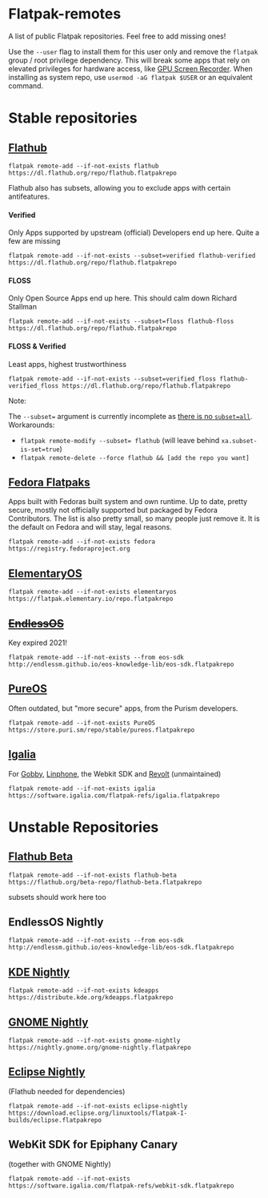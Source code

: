 # Flatpak-remotes
A list of public Flatpak repositories. Feel free to add missing ones!

Use the `--user` flag to install them for this user only and remove the `flatpak` group / root privilege dependency. This will break some apps that rely on elevated privileges for hardware access, like [GPU Screen Recorder](https://flathub.org/apps/com.dec05eba.gpu_screen_recorder). When installing as system repo, use `usermod -aG flatpak $USER` or an equivalent command.

# Stable repositories

## [Flathub](https://flathub.org)

    flatpak remote-add --if-not-exists flathub https://dl.flathub.org/repo/flathub.flatpakrepo

Flathub also has subsets, allowing you to exclude apps with certain antifeatures.

#### Verified
Only Apps supported by upstream (official) Developers end up here. Quite a few are missing

    flatpak remote-add --if-not-exists --subset=verified flathub-verified https://dl.flathub.org/repo/flathub.flatpakrepo

#### FLOSS
Only Open Source Apps end up here. This should calm down Richard Stallman

    flatpak remote-add --if-not-exists --subset=floss flathub-floss https://dl.flathub.org/repo/flathub.flatpakrepo  

#### FLOSS & Verified
Least apps, highest trustworthiness

    flatpak remote-add --if-not-exists --subset=verified_floss flathub-verified_floss https://dl.flathub.org/repo/flathub.flatpakrepo

Note:

The `--subset=` argument is currently incomplete as [there is no `subset=all`](https://github.com/flatpak/flatpak/issues/5637). Workarounds:
- `flatpak remote-modify --subset= flathub` (will leave behind `xa.subset-is-set=true`)
- `flatpak remote-delete --force flathub && [add the repo you want]`


## [Fedora Flatpaks](https://fedoraproject.org/wiki/SIGs/Flatpak#Why_do_we_need_Fedora_Flatpaks?)
Apps built with Fedoras built system and own runtime. Up to date, pretty secure, mostly not officially supported but packaged by Fedora Contributors. The list is also pretty small, so many people just remove it. It is the default on Fedora and will stay, legal reasons.

    flatpak remote-add --if-not-exists fedora https://registry.fedoraproject.org
    
## [ElementaryOS](https://appcenter.elementary.io/)

    flatpak remote-add --if-not-exists elementaryos https://flatpak.elementary.io/repo.flatpakrepo


## ~~[EndlessOS](http://endlessm.github.io/eos-knowledge-lib/contributing)~~
Key expired 2021!

    flatpak remote-add --if-not-exists --from eos-sdk http://endlessm.github.io/eos-knowledge-lib/eos-sdk.flatpakrepo
    
    
## [PureOS](https://puri.sm/posts/introducing-flatpaks-on-pureos/)
Often outdated, but "more secure" apps, from the Purism developers.

    flatpak remote-add --if-not-exists PureOS https://store.puri.sm/repo/stable/pureos.flatpakrepo

## [Igalia](https://software.igalia.com/)
For [Gobby](https://gobby.github.io/), [Linphone](https://gobby.github.io/), the Webkit SDK and [Revolt](https://github.com/aperezdc/revolt/) (unmaintained)

    flatpak remote-add --if-not-exists igalia https://software.igalia.com/flatpak-refs/igalia.flatpakrepo

# Unstable Repositories

## [Flathub Beta](https://discourse.flathub.org/t/how-to-use-flathub-beta/2111)

    flatpak remote-add --if-not-exists flathub-beta https://flathub.org/beta-repo/flathub-beta.flatpakrepo

subsets should work here too

## EndlessOS Nightly

    flatpak remote-add --if-not-exists --from eos-sdk http://endlessm.github.io/eos-knowledge-lib/eos-sdk.flatpakrepo

 ## [KDE Nightly](https://apps.kde.org/)

    flatpak remote-add --if-not-exists kdeapps https://distribute.kde.org/kdeapps.flatpakrepo
    
## [GNOME Nightly](https://wiki.gnome.org/Apps/Nightly)

    flatpak remote-add --if-not-exists gnome-nightly https://nightly.gnome.org/gnome-nightly.flatpakrepo
    
## [Eclipse Nightly](http://eclipse.matbooth.co.uk/flatpak/nightlies.html)
(Flathub needed for dependencies)

    flatpak remote-add --if-not-exists eclipse-nightly https://download.eclipse.org/linuxtools/flatpak-I-builds/eclipse.flatpakrepo

## WebKit SDK for Epiphany Canary
(together with GNOME Nightly)

    flatpak remote-add --if-not-exists https://software.igalia.com/flatpak-refs/webkit-sdk.flatpakrepo
